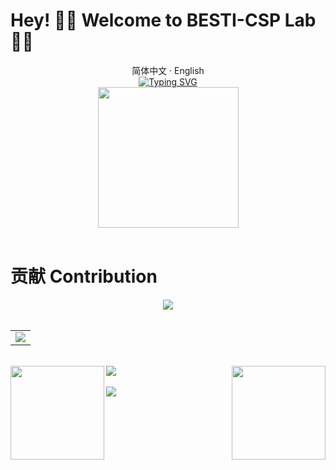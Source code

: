 # Hey! 👋👋 Welcome to BESTI-CSP Lab 👋👋

<div align="center">
  简体中文 · English
  <!-- dynamic typing effect 动态打字效果 -->
  <div>
  <a href="https://git.io/typing-svg"><img src="https://readme-typing-svg.demolab.com?font=noto+sans&weight=500&size=25&pause=1000&color=F46A03&center=true&vCenter=true&random=false&width=600&height=75&lines=Welcome+to+BESTI-CSP+Lab;%E5%8C%97%E4%BA%AC%E7%94%B5%E5%AD%90%E7%A7%91%E6%8A%80%E5%AD%A6%E9%99%A2+%E7%B3%BB%E7%BB%9F%E5%AE%89%E5%85%A8%E4%B8%8E%E9%9A%90%E7%A7%81%E4%BF%9D%E6%8A%A4%E5%AE%9E%E9%AA%8C%E5%AE%A4" alt="Typing SVG" /></a>
  </div>

  <!-- knock code pictures 敲代码的图片 -->
  <picture>
    <source media="(prefers-color-scheme: dark)" srcset="https://cdn.jsdelivr.net/gh/sun0225SUN/sun0225SUN/assets/images/coding.gif" /> <!--晚上-->
    <source media="(prefers-color-scheme: light)" srcset="https://cdn.jsdelivr.net/gh/sun0225SUN/sun0225SUN/assets/images/developer.svg" height="225px" />
    <!--白天-->
    <img src="https://cdn.jsdelivr.net/gh/sun0225SUN/sun0225SUN/assets/images/coding.gif" />
  </picture>

<div>
&nbsp
</div>

</div>

# 贡献 Contribution
<div align="center">
  <img src="https://ghchart.rshah.org/F46A03/BESTICSP"/>
</div>

<div>
&nbsp
</div>

<!-- GitHub Activity Graph GitHub 活动图 -->
<table>
  <tr>
    <td>
      <picture>
        <source media="(prefers-color-scheme: dark)" srcset="https://github-readme-activity-graph.vercel.app/graph?username=BESTICSP&theme=cobalt" />
        <source media="(prefers-color-scheme: light)" srcset="https://github-readme-activity-graph.vercel.app/graph?username=BESTICSP&theme=minimal&bg_color=FF000000&color=000000&hide_border=true" />
        <img src="https://github-readme-activity-graph.vercel.app/graph?username=BESTICSP&theme=cobalt" />
      </picture>
  </tr>
</table>

<div>
&nbsp
</div>

<!-- github-readme-streak-stats 连续提交代码天数记录 -->
<div>
<img align="left" width="150" src="https://cdn.jsdelivr.net/gh/sun0225SUN/sun0225SUN/assets/images/left.png" />
  <picture>
    <source media="(prefers-color-scheme: dark)" srcset="https://github-readme-streak-stats.herokuapp.com?user=BESTICSP&theme=dark&locale=zh_Hans&date_format=%5BY.%5Dn.j" alt="GitHub Streak" />
    <source media="(prefers-color-scheme: light)" srcset="https://github-readme-streak-stats.herokuapp.com?user=BESTICSP&theme=light&locale=zh_Hans&date_format=%5BY.%5Dn.j" />
    <img align="center" src="https://github-readme-streak-stats.herokuapp.com?user=BESTICSP&theme=dark&locale=zh_Hans&date_format=%5BY.%5Dn.j" />
  </picture>
<img align="right" width="150"  src="https://cdn.jsdelivr.net/gh/sun0225SUN/sun0225SUN/assets/images/right.png" />
</div>

<div>
&nbsp
</div>

<div align="centet"><img src="https://quotes-github-readme.vercel.app/api?type=horizontal&theme=dark" /><br/></div>
